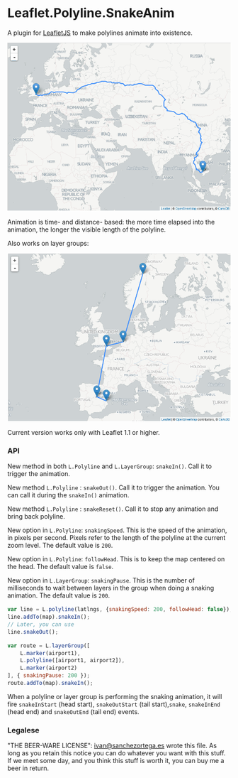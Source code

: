 # Leaflet.Polyline.SnakeAnim

A plugin for [LeafletJS](http://www.leafletjs.com) to make polylines animate into existence.


![Screencapture GIF](demo.gif)

Animation is time- and distance- based: the more time elapsed into the animation,
the longer the visible length of the polyline.

Also works on layer groups:

![Screencapture GIF](demo-group.gif)

Current version works only with Leaflet 1.1 or higher.

### API

New method in both `L.Polyline` and `L.LayerGroup`: `snakeIn()`. Call it to
trigger the animation.

New method `L.Polyline` : `snakeOut()`. Call it to
trigger the animation. You can call it during the `snakeIn()` animation.

New method `L.Polyline` : `snakeReset()`. Call it to
stop any animation and bring back polyline.

New option in `L.Polyline`: `snakingSpeed`. This is the speed of the animation,
in pixels per second. Pixels refer to the length of the polyline at the current
zoom level. The default value is `200`.

New option in `L.Polyline`: `followHead`. This is to keep the map centered
on the head. The default value is `false`.

New option in `L.LayerGroup`: `snakingPause`. This is the number of milliseconds
to wait between layers in the group when doing a snaking animation. The default 
value is `200`.

```js
var line = L.polyline(latlngs, {snakingSpeed: 200, followHead: false});
line.addTo(map).snakeIn();
// Later, you can use
line.snakeOut();
```

```js
var route = L.layerGroup([
	L.marker(airport1),
	L.polyline([airport1, airport2]),
	L.marker(airport2)
], { snakingPause: 200 });
route.addTo(map).snakeIn();
```

When a polyline or layer group is performing the snaking animation, it will
fire `snakeInStart` (head start), `snakeOutStart` (tail start),`snake`,
`snakeInEnd` (head end) and `snakeOutEnd` (tail end) events.

### Legalese


"THE BEER-WARE LICENSE":
<ivan@sanchezortega.es> wrote this file. As long as you retain this notice you
can do whatever you want with this stuff. If we meet some day, and you think
this stuff is worth it, you can buy me a beer in return.


